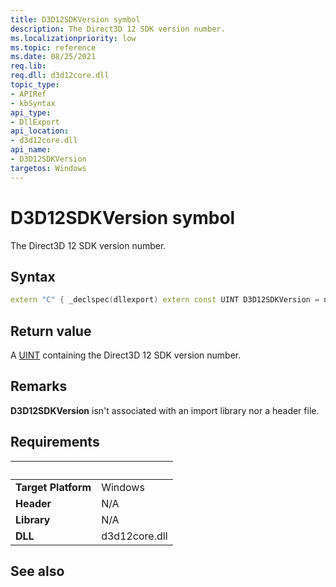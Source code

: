 ```yaml
---
title: D3D12SDKVersion symbol
description: The Direct3D 12 SDK version number.
ms.localizationpriority: low
ms.topic: reference
ms.date: 08/25/2021
req.lib: 
req.dll: d3d12core.dll
topic_type:
- APIRef
- kbSyntax
api_type:
- DllExport
api_location:
- d3d12core.dll
api_name:
- D3D12SDKVersion
targetos: Windows
---
```


# D3D12SDKVersion symbol

The Direct3D 12 SDK version number.

## Syntax

```cpp
extern "C" { _declspec(dllexport) extern const UINT D3D12SDKVersion = n;}
```

## Return value

A [UINT](/windows/win32/winprog/windows-data-types) containing the Direct3D 12 SDK version number.

## Remarks

**D3D12SDKVersion** isn't associated with an import library nor a header file.

## Requirements

| &nbsp; | &nbsp; |
| ---- |:---- |
| **Target Platform** | Windows |
| **Header** | N/A |
| **Library** | N/A |
| **DLL** | d3d12core.dll |

## See also
